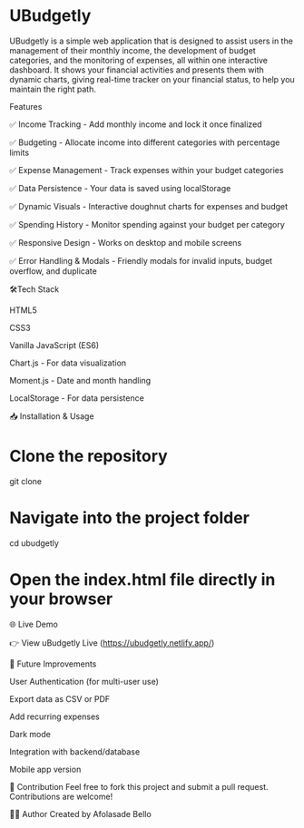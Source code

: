 # UBudgetly

UBudgetly is a simple web application that is designed to assist users in the management of their monthly income, the development of budget categories, and the monitoring of expenses, all within one interactive dashboard. It shows your financial activities and presents them with dynamic charts, giving real-time tracker on your financial status, to help you maintain the right path.

Features

✅ Income Tracking - Add monthly income and lock it once finalized

✅ Budgeting - Allocate income into different categories with percentage limits

✅ Expense Management - Track expenses within your budget categories

✅ Data Persistence - Your data is saved using localStorage

✅ Dynamic Visuals - Interactive doughnut charts for expenses and budget

✅ Spending History - Monitor spending against your budget per category

✅ Responsive Design - Works on desktop and mobile screens

✅ Error Handling & Modals - Friendly modals for invalid inputs, budget overflow, and duplicate


🛠Tech Stack

HTML5

CSS3

Vanilla JavaScript (ES6)

Chart.js - For data visualization

Moment.js - Date and month handling

LocalStorage - For data persistence

📥 Installation & Usage

# Clone the repository
git clone 

# Navigate into the project folder
cd ubudgetly

# Open the index.html file directly in your browser

🌐 Live Demo

👉 View uBudgetly Live (https://ubudgetly.netlify.app/)

🚀 Future Improvements

User Authentication (for multi-user use)

Export data as CSV or PDF

Add recurring expenses

Dark mode

Integration with backend/database

Mobile app version


🤝 Contribution
Feel free to fork this project and submit a pull request. Contributions are welcome!


👩‍💻 Author
Created by Afolasade Bello

